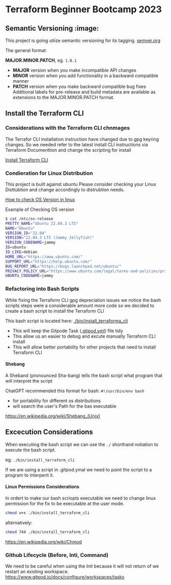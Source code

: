 # Terraform Beginner Bootcamp 2023

## Semantic Versioning :image:

This project is going utiize semantic versioning for its tagging.
[semver.org](https://semver.org/)

The general format:

**MAJOR.MINOR.PATCH**, eg. `1.0.1`

- **MAJOR** version when you make incompatible API changes
- **MINOR** version when you add functionality in a backward compatible manner
- **PATCH** version when you make backward compatible bug fixes
            Additional labels for pre-release and build metadata are available as extensions to the MAJOR.MINOR.PATCH format.

## Install the Terraform CLI 

### Considerations with the Terraform CLI chnmages
The Terrafor CLI installation instruction have changed due to gpg keyring changes. So we needed refer to the latest install CLI instructions via Terraform Documenttion and change the scripting for install

[Install Terraform CLI](https://developer.hashicorp.com/terraform/tutorials/aws-get-started/install-cli)

### Condieration for Linux Distribution 

This project is built against ubuntu 
Please consider checking your Linux Disttubtion and change accordingly to distrubtion needs. 

[How to check OS Version in linux](
https://www.cyberciti.biz/faq/how-to-check-os-version-in-linux-command-line/)


Example of Checking OS version
```bash
$ cat /etc/os-release
PRETTY_NAME="Ubuntu 22.04.3 LTS"
NAME="Ubuntu"
VERSION_ID="22.04"
VERSION="22.04.3 LTS (Jammy Jellyfish)"
VERSION_CODENAME=jammy
ID=ubuntu
ID_LIKE=debian
HOME_URL="https://www.ubuntu.com/"
SUPPORT_URL="https://help.ubuntu.com/"
BUG_REPORT_URL="https://bugs.launchpad.net/ubuntu/"
PRIVACY_POLICY_URL="https://www.ubuntu.com/legal/terms-and-policies/privacy-policy"
UBUNTU_CODENAME=jammy

```

### Refactoring into Bash Scripts 

While fixing the Terraform CLI gpg depreciation issues we notice the bash scripts steps were a considerable amount more code so we decided to create a bash script to install the Terraform CLI 

This bash script is located here: [./bin/install_terraforma_cli](./bin/install_terraform_cli)

- This will keep the Gitpode Task ([.gitpod.yml](.gitpod.yml)) file tidy 
- This allow us an easier to debug and excute manually Terraform CLI install 
- This will allow better portability for other projects that need to install Terraform CLI 

#### Shebang 

A Sheband  (pronounced Sha-bang) tells the bash script what program that will interpret the script 

ChatGPT recommended this format for bash: `#!/usr/bin/env bash`

- for portability for different os distributions 
- will search the user's Path for the bas executable 


https://en.wikipedia.org/wiki/Shebang_(Unix)

## Excecution Considerations

When executing the bash script we can use the `./` shorthand notiation to execute the bash script. 

eg. `./bin/install_terraform_cli`

If we are using a script in .gitpod.ymal we need to point the script to a program to interperit it. 

#### Linux Permissions Considerations 

In ordert to make our bash scriopts executable we need to change linux permission for the fix to be executable at the user mode.

```sh
chmod u+x ./bin/install_terraform_cli
```

alternatively: 

```sh
chmod 744 ./bin/install_terraform_cli 

```


https://en.wikipedia.org/wiki/Chmod

### Github Lifecycle (Before, Inti, Command)

We need to be careful when using the Init because it will not return of we restart an existing workspace. 
https://www.gitpod.io/docs/configure/workspaces/tasks



